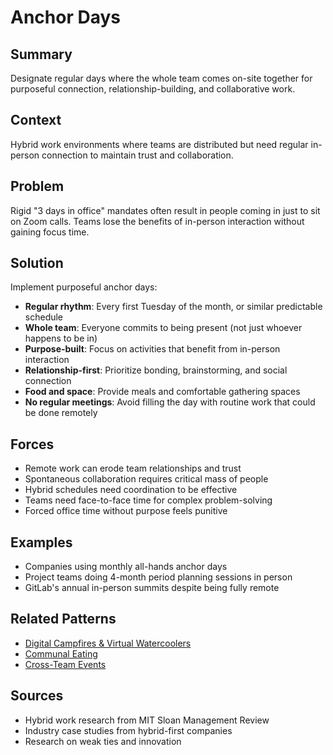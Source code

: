 # Anchor Days

## Summary
Designate regular days where the whole team comes on-site together for purposeful connection, relationship-building, and collaborative work.

## Context
Hybrid work environments where teams are distributed but need regular in-person connection to maintain trust and collaboration.

## Problem
Rigid "3 days in office" mandates often result in people coming in just to sit on Zoom calls. Teams lose the benefits of in-person interaction without gaining focus time.

## Solution
Implement purposeful anchor days:
- **Regular rhythm**: Every first Tuesday of the month, or similar predictable schedule
- **Whole team**: Everyone commits to being present (not just whoever happens to be in)
- **Purpose-built**: Focus on activities that benefit from in-person interaction
- **Relationship-first**: Prioritize bonding, brainstorming, and social connection
- **Food and space**: Provide meals and comfortable gathering spaces
- **No regular meetings**: Avoid filling the day with routine work that could be done remotely

## Forces
- Remote work can erode team relationships and trust
- Spontaneous collaboration requires critical mass of people
- Hybrid schedules need coordination to be effective
- Teams need face-to-face time for complex problem-solving
- Forced office time without purpose feels punitive

## Examples
- Companies using monthly all-hands anchor days
- Project teams doing 4-month period planning sessions in person
- GitLab's annual in-person summits despite being fully remote

## Related Patterns
- [Digital Campfires & Virtual Watercoolers](digital-campfires-virtual-watercoolers.md)
- [Communal Eating](../temporal/communal-eating.md)
- [Cross-Team Events](../temporal/cross-team-events.md)

## Sources
- Hybrid work research from MIT Sloan Management Review
- Industry case studies from hybrid-first companies
- Research on weak ties and innovation